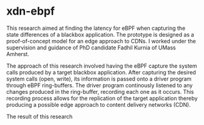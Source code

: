 # xdn-ebpf

This research aimed at finding the latency for eBPF when capturing the state differences of a blackbox application. The prototype is designed as a proof-of-concept model for an edge approach to CDNs. I worked under the supervision and guidance of PhD candidate Fadhil Kurnia of UMass Amherst. 

The approach of this research involved having the eBPF capture the system calls produced by a target blackbox application. After capturing the desired system calls (open, write), its information is passed onto a driver program through eBPF ring-buffers. The driver program continously listened to any changes produced in the ring-buffer, recording each one as it occurs. This recording process allows for the replication of the target application thereby producing a possible edge approach to content delivery networks (CDN).

The result of this research 
